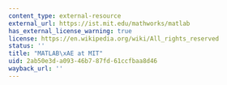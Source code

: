 ```yaml
---
content_type: external-resource
external_url: https://ist.mit.edu/mathworks/matlab
has_external_license_warning: true
license: https://en.wikipedia.org/wiki/All_rights_reserved
status: ''
title: "MATLAB\xAE at MIT"
uid: 2ab50e3d-a093-46b7-87fd-61ccfbaa8d46
wayback_url: ''
---
```

